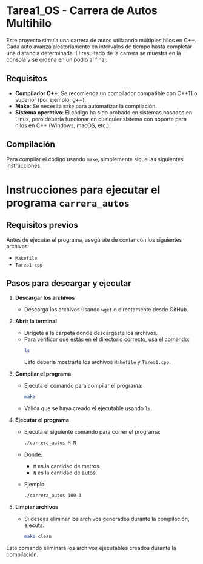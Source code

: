 # Tarea1_OS - Carrera de Autos Multihilo

Este proyecto simula una carrera de autos utilizando múltiples hilos en C++. Cada auto avanza aleatoriamente en intervalos de tiempo hasta completar una distancia determinada. El resultado de la carrera se muestra en la consola y se ordena en un podio al final.

## Requisitos

- **Compilador C++**: Se recomienda un compilador compatible con C++11 o superior (por ejemplo, g++).
- **Make**: Se necesita `make` para automatizar la compilación.
- **Sistema operativo**: El código ha sido probado en sistemas basados en Linux, pero debería funcionar en cualquier sistema con soporte para hilos en C++ (Windows, macOS, etc.).

## Compilación

Para compilar el código usando `make`, simplemente sigue las siguientes instrucciones:

# Instrucciones para ejecutar el programa `carrera_autos`

## Requisitos previos
Antes de ejecutar el programa, asegúrate de contar con los siguientes archivos:
- `Makefile`
- `Tarea1.cpp`
  
## Pasos para descargar y ejecutar

1. **Descargar los archivos**  
   - Descarga los archivos usando `wget` o directamente desde GitHub.

2. **Abrir la terminal**  
   - Dirígete a la carpeta donde descargaste los archivos.
   - Para verificar que estás en el directorio correcto, usa el comando:
     ```bash
     ls
     ```
     Esto debería mostrarte los archivos `Makefile` y `Tarea1.cpp`.

3. **Compilar el programa**  
   - Ejecuta el comando para compilar el programa:
     ```bash
     make
     ```
   - Valida que se haya creado el ejecutable usando `ls`.

4. **Ejecutar el programa**  
   - Ejecuta el siguiente comando para correr el programa:
     ```bash
     ./carrera_autos M N
     ```
   - Donde:
     - `M` es la cantidad de metros.
     - `N` es la cantidad de autos.
   
   - Ejemplo:
     ```bash
     ./carrera_autos 100 3
     ```

5. **Limpiar archivos**  
   - Si deseas eliminar los archivos generados durante la compilación, ejecuta:
     ```bash
     make clean
     ```

Este comando eliminará los archivos ejecutables creados durante la compilación.


